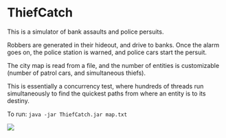 ThiefCatch
==========

This is a simulator of bank assaults and police persuits.

Robbers are generated in their hideout, and drive to banks. Once the alarm goes on, the police station is warned, and police cars start the persuit.

The city map is read from a file, and the number of entities is customizable (number of patrol cars, and simultaneous thiefs).

This is essentially a concurrency test, where hundreds of threads run simultaneously to find the quickest paths from where an entity is to its destiny.

To run: ``java -jar ThiefCatch.jar map.txt``

![](http://s17.postimg.org/pi5flv5r3/printscreen.png)
